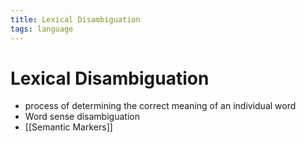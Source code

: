 ```yaml
---
title: Lexical Disambiguation
tags: language
---
```


# Lexical Disambiguation
- process of determining the correct meaning of an individual word
- Word sense disambiguation
- [[Semantic Markers]]










































